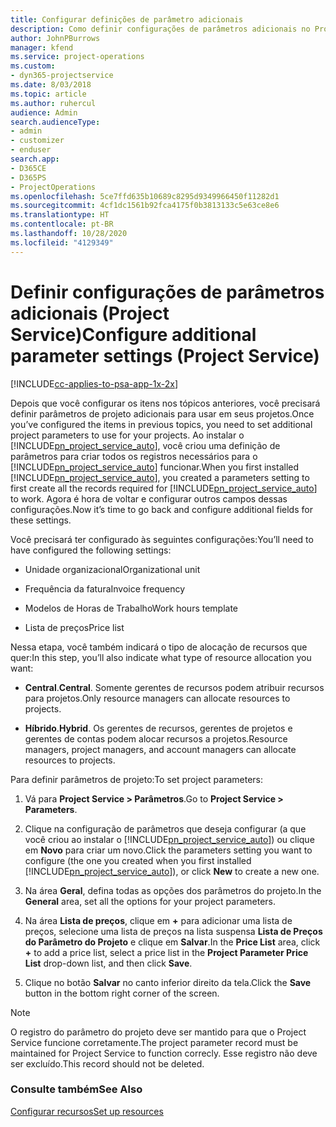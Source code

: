 ```yaml
---
title: Configurar definições de parâmetro adicionais
description: Como definir configurações de parâmetros adicionais no Project Service
author: JohnPBurrows
manager: kfend
ms.service: project-operations
ms.custom:
- dyn365-projectservice
ms.date: 8/03/2018
ms.topic: article
ms.author: ruhercul
audience: Admin
search.audienceType:
- admin
- customizer
- enduser
search.app:
- D365CE
- D365PS
- ProjectOperations
ms.openlocfilehash: 5ce7ffd635b10689c8295d9349966450f11282d1
ms.sourcegitcommit: 4cf1dc1561b92fca4175f0b3813133c5e63ce8e6
ms.translationtype: HT
ms.contentlocale: pt-BR
ms.lasthandoff: 10/28/2020
ms.locfileid: "4129349"
---
```

# <a name="configure-additional-parameter-settings-project-service"></a><span data-ttu-id="11136-103">Definir configurações de parâmetros adicionais (Project Service)</span><span class="sxs-lookup"><span data-stu-id="11136-103">Configure additional parameter settings (Project Service)</span></span>

[!INCLUDE[cc-applies-to-psa-app-1x-2x](../includes/cc-applies-to-psa-app-1x-2x.md)]

<span data-ttu-id="11136-104">Depois que você configurar os itens nos tópicos anteriores, você precisará definir parâmetros de projeto adicionais para usar em seus projetos.</span><span class="sxs-lookup"><span data-stu-id="11136-104">Once you’ve configured the items in previous topics, you need to set additional project parameters to use for your projects.</span></span> <span data-ttu-id="11136-105">Ao instalar o [!INCLUDE[pn_project_service_auto](../includes/pn-project-service-auto.md)], você criou uma definição de parâmetros para criar todos os registros necessários para o [!INCLUDE[pn_project_service_auto](../includes/pn-project-service-auto.md)] funcionar.</span><span class="sxs-lookup"><span data-stu-id="11136-105">When you first installed [!INCLUDE[pn_project_service_auto](../includes/pn-project-service-auto.md)], you created a parameters setting to first create all the records required for [!INCLUDE[pn_project_service_auto](../includes/pn-project-service-auto.md)] to work.</span></span> <span data-ttu-id="11136-106">Agora é hora de voltar e configurar outros campos dessas configurações.</span><span class="sxs-lookup"><span data-stu-id="11136-106">Now it’s time to go back and configure additional fields for these settings.</span></span>  
  
 <span data-ttu-id="11136-107">Você precisará ter configurado às seguintes configurações:</span><span class="sxs-lookup"><span data-stu-id="11136-107">You’ll need to have configured the following settings:</span></span>  
  
-   <span data-ttu-id="11136-108">Unidade organizacional</span><span class="sxs-lookup"><span data-stu-id="11136-108">Organizational unit</span></span>  
  
-   <span data-ttu-id="11136-109">Frequência da fatura</span><span class="sxs-lookup"><span data-stu-id="11136-109">Invoice frequency</span></span>  
  
-   <span data-ttu-id="11136-110">Modelos de Horas de Trabalho</span><span class="sxs-lookup"><span data-stu-id="11136-110">Work hours template</span></span>  
  
-   <span data-ttu-id="11136-111">Lista de preços</span><span class="sxs-lookup"><span data-stu-id="11136-111">Price list</span></span>  
 
<span data-ttu-id="11136-112">Nessa etapa, você também indicará o tipo de alocação de recursos que quer:</span><span class="sxs-lookup"><span data-stu-id="11136-112">In this step, you’ll also indicate what type of resource allocation you want:</span></span>  
  
- <span data-ttu-id="11136-113">**Central**.</span><span class="sxs-lookup"><span data-stu-id="11136-113">**Central**.</span></span> <span data-ttu-id="11136-114">Somente gerentes de recursos podem atribuir recursos para projetos.</span><span class="sxs-lookup"><span data-stu-id="11136-114">Only resource managers can allocate resources to projects.</span></span>  
  
- <span data-ttu-id="11136-115">**Híbrido**.</span><span class="sxs-lookup"><span data-stu-id="11136-115">**Hybrid**.</span></span> <span data-ttu-id="11136-116">Os gerentes de recursos, gerentes de projetos e gerentes de contas podem alocar recursos a projetos.</span><span class="sxs-lookup"><span data-stu-id="11136-116">Resource managers, project managers, and account managers can allocate resources to projects.</span></span>  
  
 
<span data-ttu-id="11136-117">Para definir parâmetros de projeto:</span><span class="sxs-lookup"><span data-stu-id="11136-117">To set project parameters:</span></span>  
  
1. <span data-ttu-id="11136-118">Vá para **Project Service > Parâmetros**.</span><span class="sxs-lookup"><span data-stu-id="11136-118">Go to **Project Service > Parameters**.</span></span>  
  
2. <span data-ttu-id="11136-119">Clique na configuração de parâmetros que deseja configurar (a que você criou ao instalar o [!INCLUDE[pn_project_service_auto](../includes/pn-project-service-auto.md)]) ou clique em **Novo** para criar um novo.</span><span class="sxs-lookup"><span data-stu-id="11136-119">Click the parameters setting you want to configure (the one you created when you first installed [!INCLUDE[pn_project_service_auto](../includes/pn-project-service-auto.md)]), or click **New** to create a new one.</span></span>  
  
3. <span data-ttu-id="11136-120">Na área **Geral**, defina todas as opções dos parâmetros do projeto.</span><span class="sxs-lookup"><span data-stu-id="11136-120">In the **General** area, set all the options for your project parameters.</span></span>  
  
4. <span data-ttu-id="11136-121">Na área **Lista de preços**, clique em **+** para adicionar uma lista de preços, selecione uma lista de preços na lista suspensa **Lista de Preços do Parâmetro do Projeto** e clique em **Salvar**.</span><span class="sxs-lookup"><span data-stu-id="11136-121">In the **Price List** area, click **+** to add a price list, select a price list in the **Project Parameter Price List** drop-down list, and then click **Save**.</span></span>  
  
5. <span data-ttu-id="11136-122">Clique no botão **Salvar** no canto inferior direito da tela.</span><span class="sxs-lookup"><span data-stu-id="11136-122">Click the **Save** button in the bottom right corner of the screen.</span></span>  

> [!NOTE]
> <span data-ttu-id="11136-123">O registro do parâmetro do projeto deve ser mantido para que o Project Service funcione corretamente.</span><span class="sxs-lookup"><span data-stu-id="11136-123">The project parameter record must be maintained for Project Service to function correcly.</span></span> <span data-ttu-id="11136-124">Esse registro não deve ser excluído.</span><span class="sxs-lookup"><span data-stu-id="11136-124">This record should not be deleted.</span></span>

### <a name="see-also"></a><span data-ttu-id="11136-125">Consulte também</span><span class="sxs-lookup"><span data-stu-id="11136-125">See Also</span></span>  
 [<span data-ttu-id="11136-126">Configurar recursos</span><span class="sxs-lookup"><span data-stu-id="11136-126">Set up resources</span></span>](../psa/set-up-resources.md)
